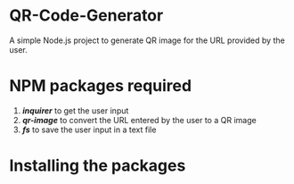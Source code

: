 # QR-Code-Generator
A simple Node.js project to generate QR image for the URL provided by the user.

# NPM packages required

1. **_inquirer_** to get the user input 
2. **_qr-image_** to convert the URL entered by the user to a QR image
3. **_fs_** to save the user input in a text file


# Installing the packages


